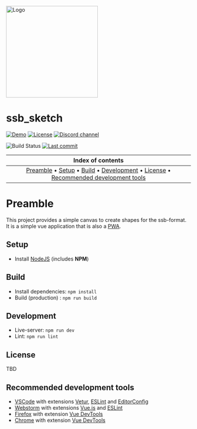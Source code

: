 <p align="left">
    <img src="https://substation-beta.github.io/assets/img/logo.png" height="250" alt="Logo"/>
</p>

# ssb_sketch
[![Demo](https://img.shields.io/website/https/ssb-sketch.github.io.svg?label=demo&logo=read%20the%20docs&logoColor=white)](https://ssb-sketch.github.io) [![License](https://img.shields.io/github/license/substation-beta/ssb_sketch.svg?logo=github)](https://github.com/substation-beta/ssb_sketch/blob/master/LICENSE-APACHE-2.0) [![Discord channel](https://img.shields.io/discord/586927398277087235.svg?logo=discord)](https://discord.gg/H8HnPSv)

![Build Status](https://github.com/substation-beta/ssb_sketch/workflows/Build%20application/badge.svg) [![Last commit](https://img.shields.io/github/last-commit/substation-beta/ssb_sketch.svg?logo=github)](https://github.com/substation-beta/ssb_sketch/graphs/commit-activity)

| Index of contents |
|:---:|
| [Preamble](#preamble) &bull; [Setup](#setup) &bull; [Build](#build) &bull; [Development](#development) &bull; [License](#license) &bull; [Recommended development tools](#recommended-development-tools) |


# Preamble
This project provides a simple canvas to create shapes for the ssb-format. It is a simple vue application that is also a [PWA](https://en.wikipedia.org/wiki/Progressive_web_application).

## Setup
* Install [NodeJS](https://nodejs.org/en/download/) (includes **NPM**)

## Build
* Install dependencies: `npm install`
* Build (production) : `npm run build`

## Development
* Live-server: `npm run dev`
* Lint: `npm run lint`

## License
TBD

## Recommended development tools
* [VSCode](https://code.visualstudio.com/) with extensions [Vetur](https://marketplace.visualstudio.com/items?itemName=octref.vetur), [ESLint](https://marketplace.visualstudio.com/items?itemName=dbaeumer.vscode-eslint) and [EditorConfig](https://marketplace.visualstudio.com/items?itemName=EditorConfig.EditorConfig)
* [Webstorm](https://www.jetbrains.com/webstorm/) with extensions [Vue.js](https://plugins.jetbrains.com/plugin/9442-vue-js) and [ESLint](https://www.jetbrains.com/help/webstorm/eslint.html)
* [Firefox](https://www.mozilla.org/firefox/new/) with extension [Vue DevTools](https://addons.mozilla.org/de/firefox/addon/vue-js-devtools/)
* [Chrome](https://www.google.com/chrome/) with extension [Vue DevTools](https://chrome.google.com/webstore/detail/vuejs-devtools/nhdogjmejiglipccpnnnanhbledajbpd?hl=en)
